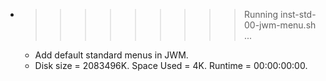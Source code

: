 * >>>>>>>>> Running inst-std-00-jwm-menu.sh ...
  * Add default standard menus in JWM.
  * Disk size = 2083496K. Space Used = 4K. Runtime = 00:00:00:00.
